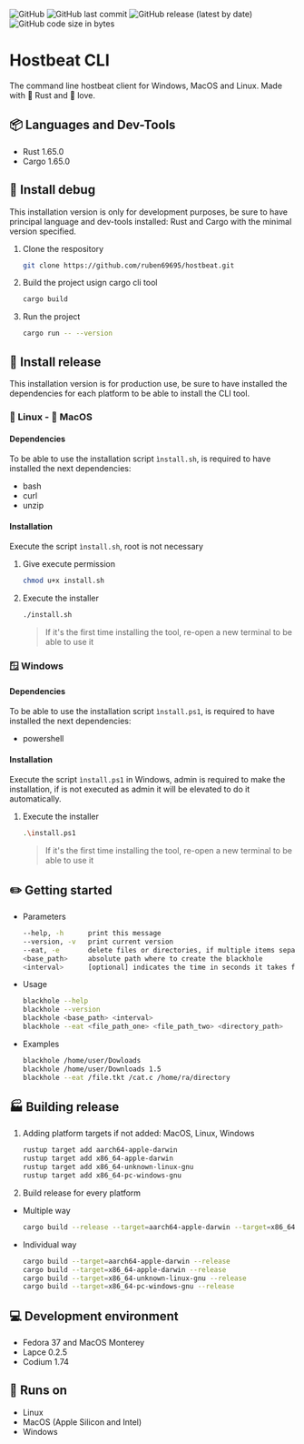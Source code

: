 
![GitHub](https://img.shields.io/github/license/ruben69695/hostbeat?color=purple)
![GitHub last commit](https://img.shields.io/github/last-commit/ruben69695/hostbeat)
![GitHub release (latest by date)](https://img.shields.io/github/v/release/ruben69695/hostbeat?color=purple)
![GitHub code size in bytes](https://img.shields.io/github/languages/code-size/ruben69695/hostbeat?color=purple)

# Hostbeat CLI
The command line hostbeat client for Windows, MacOS and Linux. Made with 🦀 Rust and 💙 love.

## 📦 Languages and Dev-Tools
- Rust 1.65.0
- Cargo 1.65.0

## 🔨 Install debug
This installation version is only for development purposes, be sure to have principal language and dev-tools installed: Rust and Cargo 
with the minimal version specified.

1. Clone the respository
    ```zsh
    git clone https://github.com/ruben69695/hostbeat.git
    ```

2. Build the project usign cargo cli tool
    ```zsh
    cargo build
    ```

3. Run the project
    ```zsh
    cargo run -- --version
    ```
    
## 🚀 Install release
This installation version is for production use, be sure to have installed the dependencies for each 
platform to be able to install the CLI tool.

### 🐧 Linux -  MacOS
#### Dependencies
To be able to use the installation script `ìnstall.sh`, is required to have installed the next dependencies:
- bash
- curl
- unzip

#### Installation
Execute the script `ìnstall.sh`, root is not necessary

1. Give execute permission
    ```zsh
    chmod u+x install.sh
    ```

2. Execute the installer
    ```zsh
    ./install.sh
    ```
    > If it's the first time installing the tool, re-open a new terminal to be able to use it
    
### 🪟 Windows
#### Dependencies
To be able to use the installation script `ìnstall.ps1`, is required to have installed the next dependencies:
- powershell

#### Installation
Execute the script `ìnstall.ps1` in Windows, admin is required to make the installation, if is not executed as admin it 
will be elevated to do it automatically.

1. Execute the installer
    ```zsh
    .\install.ps1
    ```
    > If it's the first time installing the tool, re-open a new terminal to be able to use it
   

## ✏️ Getting started

- Parameters
    ```zsh
    --help, -h      print this message
    --version, -v   print current version
    --eat, -e       delete files or directories, if multiple items separate them by spaces
    <base_path>     absolute path where to create the blackhole
    <interval>      [optional] indicates the time in seconds it takes for the black hole to absorb data
    ```
- Usage
    ```zsh
    blackhole --help
    blackhole --version
    blackhole <base_path> <interval>
    blackhole --eat <file_path_one> <file_path_two> <directory_path>
    ```
    
- Examples
    ```zsh
    blackhole /home/user/Dowloads
    blackhole /home/user/Downloads 1.5
    blackhole --eat /file.tkt /cat.c /home/ra/directory
    ```

## 🏭 Building release
1. Adding platform targets if not added: MacOS, Linux, Windows
    ```zsh
    rustup target add aarch64-apple-darwin
    rustup target add x86_64-apple-darwin
    rustup target add x86_64-unknown-linux-gnu
    rustup target add x86_64-pc-windows-gnu
    ```

2. Build release for every platform
- Multiple way
    ```zsh
    cargo build --release --target=aarch64-apple-darwin --target=x86_64-apple-darwin --target=x86_64-unknown-linux-gnu --target=x86_64-pc-windows-gnu
    ```

- Individual way
    ```zsh
    cargo build --target=aarch64-apple-darwin --release
    cargo build --target=x86_64-apple-darwin --release
    cargo build --target=x86_64-unknown-linux-gnu --release
    cargo build --target=x86_64-pc-windows-gnu --release
    ```


## 💻 Development environment
- Fedora 37 and MacOS Monterey
- Lapce 0.2.5
- Codium 1.74

## 🚀 Runs on
- Linux
- MacOS (Apple Silicon and Intel)
- Windows
